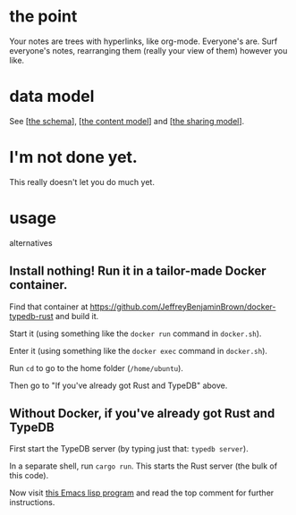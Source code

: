 # the point

Your notes are trees with hyperlinks, like org-mode. Everyone's are. Surf everyone's notes, rearranging them (really your view of them) however you like.

# data model

See [[the schema](schema.tql)], [[the content model](docs/content-model.md)] and [[the sharing model](docs/sharing-model.md)].

# I'm not done yet.

This really doesn't let you do much yet.

# usage

alternatives

## Install nothing! Run it in a tailor-made Docker container.

Find that container at https://github.com/JeffreyBenjaminBrown/docker-typedb-rust and build it.

Start it (using something like the
`docker run` command in `docker.sh`).

Enter it (using something like the
`docker exec` command in `docker.sh`).

Run `cd` to go to the home folder (`/home/ubuntu`).

Then go to "If you've already got Rust and TypeDB" above.

## Without Docker, if you've already got Rust and TypeDB

First start the TypeDB server
(by typing just that: `typedb server`).

In a separate shell, run `cargo run`.
This starts the Rust server (the bulk of this code).

Now visit [this Emacs lisp program](elisp/client.el)
and read the top comment for further instructions.
